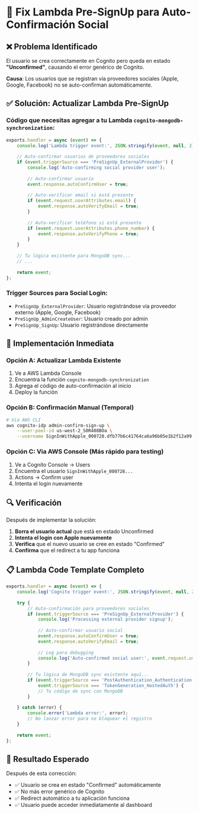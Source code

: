 # 🔧 Fix Lambda Pre-SignUp para Auto-Confirmación Social

## ❌ **Problema Identificado**

El usuario se crea correctamente en Cognito pero queda en estado **"Unconfirmed"**, causando el error genérico de Cognito.

**Causa**: Los usuarios que se registran vía proveedores sociales (Apple, Google, Facebook) no se auto-confirman automáticamente.

## ✅ **Solución: Actualizar Lambda Pre-SignUp**

### **Código que necesitas agregar a tu Lambda `cognito-mongodb-synchronization`:**

```javascript
exports.handler = async (event) => {
    console.log('Lambda trigger event:', JSON.stringify(event, null, 2));
    
    // Auto-confirmar usuarios de proveedores sociales
    if (event.triggerSource === 'PreSignUp_ExternalProvider') {
        console.log('Auto-confirming social provider user');
        
        // Auto-confirmar usuario
        event.response.autoConfirmUser = true;
        
        // Auto-verificar email si está presente
        if (event.request.userAttributes.email) {
            event.response.autoVerifyEmail = true;
        }
        
        // Auto-verificar teléfono si está presente
        if (event.request.userAttributes.phone_number) {
            event.response.autoVerifyPhone = true;
        }
    }
    
    // Tu lógica existente para MongoDB sync...
    // ...
    
    return event;
};
```

### **Trigger Sources para Social Login:**
- `PreSignUp_ExternalProvider`: Usuario registrándose vía proveedor externo (Apple, Google, Facebook)
- `PreSignUp_AdminCreateUser`: Usuario creado por admin
- `PreSignUp_SignUp`: Usuario registrándose directamente

## 🚀 **Implementación Inmediata**

### **Opción A: Actualizar Lambda Existente**
1. Ve a AWS Lambda Console
2. Encuentra la función `cognito-mongodb-synchronization`
3. Agrega el código de auto-confirmación al inicio
4. Deploy la función

### **Opción B: Confirmación Manual (Temporal)**
```bash
# Via AWS CLI
aws cognito-idp admin-confirm-sign-up \
    --user-pool-id us-west-2_S0R408BOa \
    --username SignInWithApple_000728.dfb77b6c41764ca6a96b05e1b2f12a99.2254
```

### **Opción C: Via AWS Console (Más rápido para testing)**
1. Ve a Cognito Console → Users
2. Encuentra el usuario `SignInWithApple_000728...`
3. Actions → Confirm user
4. Intenta el login nuevamente

## 🔍 **Verificación**

Después de implementar la solución:

1. **Borra el usuario actual** que está en estado Unconfirmed
2. **Intenta el login con Apple nuevamente**
3. **Verifica** que el nuevo usuario se cree en estado "Confirmed"
4. **Confirma** que el redirect a tu app funciona

## 📋 **Lambda Code Template Completo**

```javascript
exports.handler = async (event) => {
    console.log('Cognito trigger event:', JSON.stringify(event, null, 2));
    
    try {
        // Auto-confirmación para proveedores sociales
        if (event.triggerSource === 'PreSignUp_ExternalProvider') {
            console.log('Processing external provider signup');
            
            // Auto-confirmar usuario social
            event.response.autoConfirmUser = true;
            event.response.autoVerifyEmail = true;
            
            // Log para debugging
            console.log('Auto-confirmed social user:', event.request.userAttributes.email);
        }
        
        // Tu lógica de MongoDB sync existente aquí...
        if (event.triggerSource === 'PostAuthentication_Authentication' || 
            event.triggerSource === 'TokenGeneration_HostedAuth') {
            // Tu código de sync con MongoDB
        }
        
    } catch (error) {
        console.error('Lambda error:', error);
        // No lanzar error para no bloquear el registro
    }
    
    return event;
};
```

## 🎯 **Resultado Esperado**

Después de esta corrección:
- ✅ Usuario se crea en estado "Confirmed" automáticamente
- ✅ No más error genérico de Cognito
- ✅ Redirect automático a tu aplicación funciona
- ✅ Usuario puede acceder inmediatamente al dashboard
